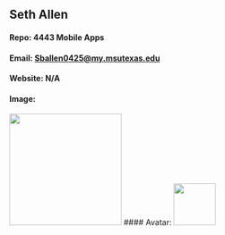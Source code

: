 ## Seth Allen
#### Repo: 4443 Mobile Apps
#### Email: Sballen0425@my.msutexas.edu
#### Website: N/A
#### Image:
<img src="https://images2.imgbox.com/09/ba/AIELYyG9_o.jpg" width="200">
#### Avatar:
<img src="https://avatars.githubusercontent.com/u/77354497?v=4" width="75">
